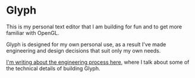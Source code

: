 # Glyph

This is my personal text editor that I am building for fun and to get more familiar with OpenGL.

Glyph is designed for my own personal use, as a result I've made engineering and design decisions that suit only my own needs.

[I'm writing about the engineering process here](https://zackoverflow.dev), where I talk about some of the technical details of building Glyph.
